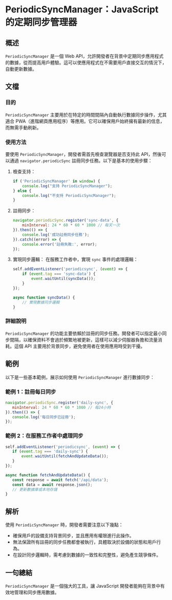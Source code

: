 <!--
Meta Description: # PeriodicSyncManager：JavaScript 的定期同步管理器 ## 概述 `PeriodicSyncManager` 是一個 Web API，允許開發者在背景中定期同步應用程式的數據，從而提高用戶體驗。這可以使應用程式在不需要用戶直接交互的情況下，自動更新數據。 ## 文檔 #...
Meta Keywords: periodicsyncmanager, javascript, event, periodicsync, console
-->

# PeriodicSyncManager：JavaScript 的定期同步管理器

## 概述
`PeriodicSyncManager` 是一個 Web API，允許開發者在背景中定期同步應用程式的數據，從而提高用戶體驗。這可以使應用程式在不需要用戶直接交互的情況下，自動更新數據。

## 文檔

### 目的
`PeriodicSyncManager` 主要用於在特定的時間間隔內自動執行數據同步操作，尤其適合 PWA（進階網頁應用程序）等應用。它可以確保用戶始終擁有最新的信息，而無需手動刷新。

### 使用方法
要使用 `PeriodicSyncManager`，開發者需首先檢查瀏覽器是否支持此 API，然後可以通過 `navigator.periodicSync` 註冊同步任務。以下是基本的使用步驟：

1. 檢查支持：
   ```javascript
   if ('PeriodicSyncManager' in window) {
       console.log("支持 PeriodicSyncManager");
   } else {
       console.log("不支持 PeriodicSyncManager");
   }
   ```

2. 註冊同步：
   ```javascript
   navigator.periodicSync.register('sync-data', {
       minInterval: 24 * 60 * 60 * 1000 // 每天一次
   }).then(() => {
       console.log('成功註冊同步任務');
   }).catch((error) => {
       console.error('註冊失敗:', error);
   });
   ```

3. 實現同步邏輯：
   在服務工作者中，實現 `sync` 事件的處理邏輯：
   ```javascript
   self.addEventListener('periodicsync', (event) => {
       if (event.tag === 'sync-data') {
           event.waitUntil(syncData());
       }
   });

   async function syncData() {
       // 實現數據同步邏輯
   }
   ```

### 詳細說明
`PeriodicSyncManager` 的功能主要依賴於註冊的同步任務。開發者可以指定最小同步間隔，以確保資料不會過於頻繁地被更新，這樣可以減少伺服器負擔和流量消耗。這個 API 主要用於背景同步，避免使用者在使用應用時受到干擾。

## 範例
以下是一些基本範例，展示如何使用 `PeriodicSyncManager` 進行數據同步：

### 範例 1：註冊每日同步
```javascript
navigator.periodicSync.register('daily-sync', {
   minInterval: 24 * 60 * 60 * 1000 // 每24小時
}).then(() => {
   console.log('每日同步已註冊');
});
```

### 範例 2：在服務工作者中處理同步
```javascript
self.addEventListener('periodicsync', (event) => {
   if (event.tag === 'daily-sync') {
       event.waitUntil(fetchAndUpdateData());
   }
});

async function fetchAndUpdateData() {
   const response = await fetch('/api/data');
   const data = await response.json();
   // 更新數據庫或本地存儲
}
```

## 解析
使用 `PeriodicSyncManager` 時，開發者需要注意以下幾點：
- 確保用戶的設備支持背景同步，並且應用有權限進行此操作。
- 無法保證所有註冊的同步任務都會被執行，具體取決於設備的狀態和用戶行為。
- 在設計同步邏輯時，需考慮到數據的一致性和完整性，避免產生競爭條件。

## 一句總結
`PeriodicSyncManager` 是一個強大的工具，讓 JavaScript 開發者能夠在背景中有效地管理和同步應用數據。